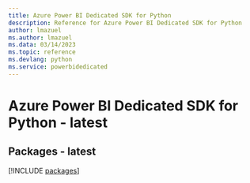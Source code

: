 ```yaml
---
title: Azure Power BI Dedicated SDK for Python
description: Reference for Azure Power BI Dedicated SDK for Python
author: lmazuel
ms.author: lmazuel
ms.data: 03/14/2023
ms.topic: reference
ms.devlang: python
ms.service: powerbidedicated
---
```

# Azure Power BI Dedicated SDK for Python - latest
## Packages - latest
[!INCLUDE [packages](power-bi-dedicated-index.md)]
